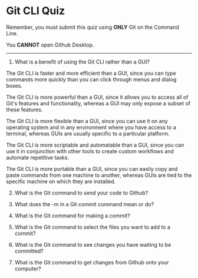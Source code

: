 # Git CLI Quiz

Remember, you must submit this quiz using **ONLY** Git on the Command Line.

You **CANNOT** open Github Desktop.

---

1. What is a benefit of using the Git CLI rather than a GUI?

The Git CLI is faster and more efficient than a GUI, since you can type commands more quickly than you can click through menus and dialog boxes.

The Git CLI is more powerful than a GUI, since it allows you to access all of Git's features and functionality, whereas a GUI may only expose a subset of these features.

The Git CLI is more flexible than a GUI, since you can use it on any operating system and in any environment where you have access to a terminal, whereas GUIs are usually specific to a particular platform.

The Git CLI is more scriptable and automatable than a GUI, since you can use it in conjunction with other tools to create custom workflows and automate repetitive tasks.

The Git CLI is more portable than a GUI, since you can easily copy and paste commands from one machine to another, whereas GUIs are tied to the specific machine on which they are installed.

2. What is the Git command to send your code to Github?

<!-- Write your answer here -->

3. What does the -m in a Git commit command mean or do?

<!-- Write your answer here -->

4. What is the Git command for making a commit?

<!-- Write your answer here -->

5. What is the Git command to select the files you want to add to a commit?

<!-- Write your answer here -->

6. What is the Git command to see changes you have waiting to be committed?

<!-- Write your answer here -->

7. What is the Git command to get changes from Github onto your computer?

<!-- Write your answer here -->
